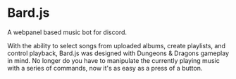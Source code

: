 # Bard.js
A webpanel based music bot for discord.

With the ability to select songs from uploaded albums, create playlists, and control playback, Bard.js was designed with Dungeons & Dragons gameplay in mind. No longer do you have to manipulate the currently playing music with a series of commands, now it's as easy as a press of a button.
